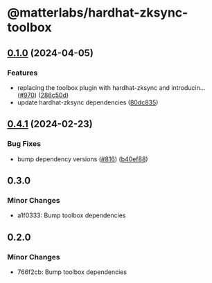 # @matterlabs/hardhat-zksync-toolbox

## [0.1.0](https://github.com/matter-labs/hardhat-zksync/compare/@matterlabs/hardhat-zksync-v0.0.1...@matterlabs/hardhat-zksync-v0.1.0) (2024-04-05)


### Features

* replacing the toolbox plugin with hardhat-zksync and introducin… ([#970](https://github.com/matter-labs/hardhat-zksync/issues/970)) ([286c50d](https://github.com/matter-labs/hardhat-zksync/commit/286c50dc3ea36ff1ca277c07c8cb66200e625fc2))
* update hardhat-zksync dependencies ([80dc835](https://github.com/matter-labs/hardhat-zksync/commit/80dc835f5878df469f280bd0e7cfe024881a3017))

## [0.4.1](https://github.com/matter-labs/hardhat-zksync/compare/@matterlabs/hardhat-zksync-toolbox-v0.4.0...@matterlabs/hardhat-zksync-toolbox-v0.4.1) (2024-02-23)


### Bug Fixes

* bump dependency versions ([#816](https://github.com/matter-labs/hardhat-zksync/issues/816)) ([b40ef88](https://github.com/matter-labs/hardhat-zksync/commit/b40ef885876881a383b1fdd04c71fe21cbb8e080))

## 0.3.0

### Minor Changes

- a1f0333: Bump toolbox dependencies

## 0.2.0

### Minor Changes

- 766f2cb: Bump toolbox dependencies
